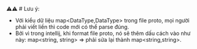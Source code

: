 ⚠️⚠️ # Lưu ý: 
* Với kiểu dữ liệu map<DataType,DataType> trong file proto, mọi người phải viết liền thì code mới có thể parse đúng. 
* Bởi vì trong intellij, khi format file proto, nó sẽ thêm dấu cách vào như này: map<string, string> => phải sửa lại thành map<string,string>.

